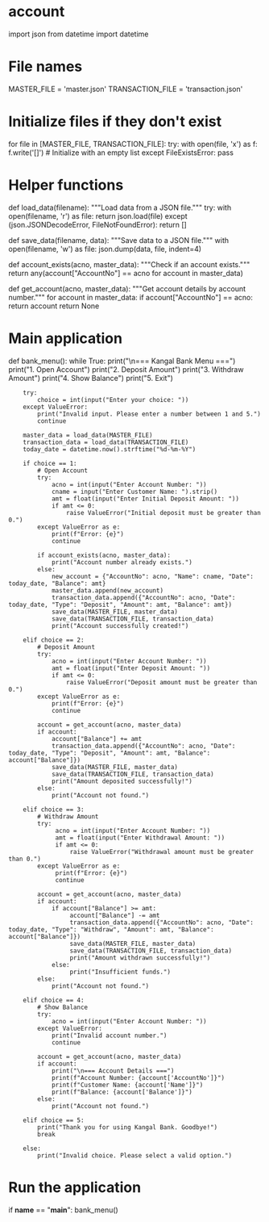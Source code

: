 # account
import json
from datetime import datetime

# File names
MASTER_FILE = 'master.json'
TRANSACTION_FILE = 'transaction.json'

# Initialize files if they don't exist
for file in [MASTER_FILE, TRANSACTION_FILE]:
    try:
        with open(file, 'x') as f:
            f.write('[]')  # Initialize with an empty list
    except FileExistsError:
        pass

# Helper functions
def load_data(filename):
    """Load data from a JSON file."""
    try:
        with open(filename, 'r') as file:
            return json.load(file)
    except (json.JSONDecodeError, FileNotFoundError):
        return []

def save_data(filename, data):
    """Save data to a JSON file."""
    with open(filename, 'w') as file:
        json.dump(data, file, indent=4)

def account_exists(acno, master_data):
    """Check if an account exists."""
    return any(account["AccountNo"] == acno for account in master_data)

def get_account(acno, master_data):
    """Get account details by account number."""
    for account in master_data:
        if account["AccountNo"] == acno:
            return account
    return None

# Main application
def bank_menu():
    while True:
        print("\n=== Kangal Bank Menu ===")
        print("1. Open Account")
        print("2. Deposit Amount")
        print("3. Withdraw Amount")
        print("4. Show Balance")
        print("5. Exit")

        try:
            choice = int(input("Enter your choice: "))
        except ValueError:
            print("Invalid input. Please enter a number between 1 and 5.")
            continue

        master_data = load_data(MASTER_FILE)
        transaction_data = load_data(TRANSACTION_FILE)
        today_date = datetime.now().strftime("%d-%m-%Y")

        if choice == 1:
            # Open Account
            try:
                acno = int(input("Enter Account Number: "))
                cname = input("Enter Customer Name: ").strip()
                amt = float(input("Enter Initial Deposit Amount: "))
                if amt <= 0:
                    raise ValueError("Initial deposit must be greater than 0.")
            except ValueError as e:
                print(f"Error: {e}")
                continue

            if account_exists(acno, master_data):
                print("Account number already exists.")
            else:
                new_account = {"AccountNo": acno, "Name": cname, "Date": today_date, "Balance": amt}
                master_data.append(new_account)
                transaction_data.append({"AccountNo": acno, "Date": today_date, "Type": "Deposit", "Amount": amt, "Balance": amt})
                save_data(MASTER_FILE, master_data)
                save_data(TRANSACTION_FILE, transaction_data)
                print("Account successfully created!")

        elif choice == 2:
            # Deposit Amount
            try:
                acno = int(input("Enter Account Number: "))
                amt = float(input("Enter Deposit Amount: "))
                if amt <= 0:
                    raise ValueError("Deposit amount must be greater than 0.")
            except ValueError as e:
                print(f"Error: {e}")
                continue

            account = get_account(acno, master_data)
            if account:
                account["Balance"] += amt
                transaction_data.append({"AccountNo": acno, "Date": today_date, "Type": "Deposit", "Amount": amt, "Balance": account["Balance"]})
                save_data(MASTER_FILE, master_data)
                save_data(TRANSACTION_FILE, transaction_data)
                print("Amount deposited successfully!")
            else:
                print("Account not found.")

        elif choice == 3:
            # Withdraw Amount
            try:
                 acno = int(input("Enter Account Number: "))
                 amt = float(input("Enter Withdrawal Amount: "))
                 if amt <= 0:
                     raise ValueError("Withdrawal amount must be greater than 0.")
            except ValueError as e:
                 print(f"Error: {e}")
                 continue

            account = get_account(acno, master_data)
            if account:
                if account["Balance"] >= amt:
                     account["Balance"] -= amt
                     transaction_data.append({"AccountNo": acno, "Date": today_date, "Type": "Withdraw", "Amount": amt, "Balance": account["Balance"]})
                     save_data(MASTER_FILE, master_data)
                     save_data(TRANSACTION_FILE, transaction_data)
                     print("Amount withdrawn successfully!")
                else:
                     print("Insufficient funds.")
            else:
                print("Account not found.")
        
        elif choice == 4:
            # Show Balance
            try:
                acno = int(input("Enter Account Number: "))
            except ValueError:
                print("Invalid account number.")
                continue

            account = get_account(acno, master_data)
            if account:
                print("\n=== Account Details ===")
                print(f"Account Number: {account['AccountNo']}")
                print(f"Customer Name: {account['Name']}")
                print(f"Balance: {account['Balance']}")
            else:
                print("Account not found.")

        elif choice == 5:
            print("Thank you for using Kangal Bank. Goodbye!")
            break

        else:
            print("Invalid choice. Please select a valid option.")

# Run the application
if __name__ == "__main__":
    bank_menu()
